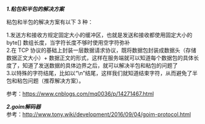 ***1.粘包和半包的解决方案***

粘包和半包的解决方案有以下 3 种：

1.发送方和接收方规定固定大小的缓冲区，也就是发送和接收都使用固定大小的 byte[] 数组长度，当字符长度不够时使用空字符弥补<br />
2.在 TCP 协议的基础上封装一层数据请求协议，既将数据包封装成数据头（存储数据正文大小）+ 数据正文的形式，这样在服务端就可以知道每个数据包的具体长度了，知道了发送数据的具体边界之后，就可以解决半包和粘包的问题了<br />
3.以特殊的字符结尾，比如以“\n”结尾，这样我们就知道结束字符，从而避免了半包和粘包问题（推荐解决方案）。

参考：https://www.cnblogs.com/mq0036/p/14271467.html


***2.goim解码器***<br />
参考：http://www.tony.wiki/development/2016/09/04/goim-protocol.html
